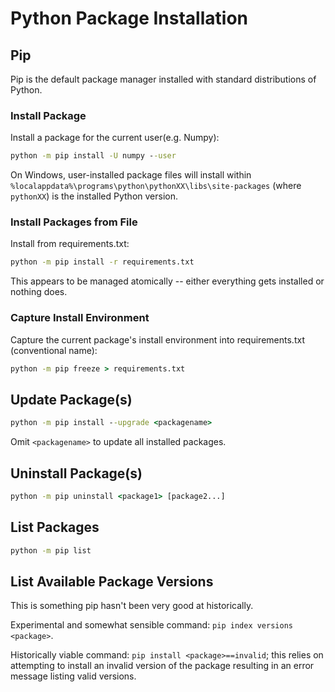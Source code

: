 # Python Package Installation

## Pip
Pip is the default package manager installed with standard distributions of Python.

### Install Package
Install a package for the current user(e.g. Numpy):

```cmd
python -m pip install -U numpy --user
```

On Windows, user-installed package files will install within `%localappdata%\programs\python\pythonXX\libs\site-packages` (where `pythonXX`) is the installed Python version.

### Install Packages from File
Install from requirements.txt:

```cmd
python -m pip install -r requirements.txt
```

This appears to be managed atomically -- either everything gets installed or nothing does.

### Capture Install Environment
Capture the current package's install environment into requirements.txt (conventional name):

```cmd
python -m pip freeze > requirements.txt
```

## Update Package(s)

``` cmd
python -m pip install --upgrade <packagename>
```

Omit `<packagename>` to update all installed packages.

## Uninstall Package(s)

``` cmd
python -m pip uninstall <package1> [package2...]
```

## List Packages

``` cmd
python -m pip list
```

## List Available Package Versions
This is something pip hasn't been very good at historically.

Experimental and somewhat sensible command: `pip index versions <package>`.

Historically viable command: `pip install <package>==invalid`; this relies on attempting to install an invalid version of the package resulting in an error message listing valid versions.